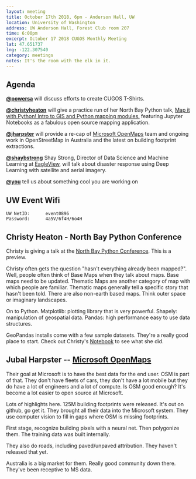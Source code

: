 ```yaml
---
layout: meeting
title: October 17th 2018, 6pm - Anderson Hall, UW
location: University of Washington
address: UW Anderson Hall, Forest Club room 207
time: 6:00pm
excerpt: October 17 2018 CUGOS Monthly Meeting
lat: 47.651737
lng: -122.307540
category: meetings
notes: It's the room with the elk in it.
---
```



## Agenda

**[@powersa](https://github.com/powersa)** will discuss efforts to create CUGOS T-Shirts.

**[@christyheaton](https://github.com/christyheaton)** will give a practice run of her North Bay Python talk, [Map it with Python! Intro to GIS and Python mapping modules.](https://2018.northbaypython.org/schedule/presentation/14/) featuring Jupyter Notebooks as a fabulous open source mapping application.

**[@jharpster](https://github.com/jharpster)** will provide a re-cap of [Microsoft OpenMaps](https://github.com/Microsoft/Open-Maps/) team and ongoing work in OpenStreetMap in Australia and the latest on building footprint extractions.

**[@shaybstrong](https://twitter.com/shaybstrong)** Shay Strong, Director of Data Science and Machine Learning at [EagleView](https://www.eagleview.com/), will talk about disaster response using Deep Learning with satellite and aerial imagery.

**[@you](http://cugos.org/people/)** tell us about something cool you are working on

## UW Event Wifi

```
UW NetID:      event0896
Password:      4a5V/6f4H/6o4H
```


## Christy Heaton - North Bay Python Conference

Christy is giving a talk at the [North Bay Python Conference](https://2018.northbaypython.org/schedule/presentation/14/). This is a preview. 

Christy often gets the question "hasn't everything already been mapped?". Well, people often think of Base Maps when they talk about maps. Base maps need to be updated. Thematic Maps are another category of map with which people are familiar. Thematic maps generally tell a specific story that hasn't been told. There are also non-earth based maps. Think outer space or imaginary landscapes.

On to Python. Matplotlib: plotting library that is very powerful. Shapely: manipulation of geospatial data. Pandas: high performance easy to use data structures.

GeoPandas installs come with a few sample datasets. They're a really good place to start. Check out Christy's [Notebook](https://github.com/christyheaton/mapitwithpython) to see what she did.


## Jubal Harpster -- [Microsoft OpenMaps](https://github.com/Microsoft/Open-Maps/)

Their goal at Microsoft is to have the best data for the end user. OSM is part of that. They don't have fleets of cars, they don't have a lot mobile but they do have a lot of engineers and a lot of compute. Is OSM good enough? It's become a lot easier to open source at Microsoft.

Lots of highlights here. 125M building footprints were released. It's out on github, go get it. They brought all their data into the Microsoft system. They use computer vision to fill in gaps where OSM is missing footprints.

First stage, recognize building pixels with a neural net. Then polygonize them. The training data was built internally.

They also do roads, including paved/unpaved attribution. They haven't released that yet.

Australia is a big market for them. Really good community down there. They've been receptive to MS data. 


